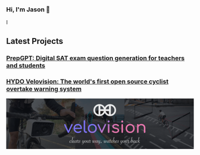 ### Hi, I'm Jason 👋

I

## Latest Projects

### [PrepGPT: Digital SAT exam question generation for teachers and students](https://prepgpt.xyz)


### [HYDO Velovision: The world's first open source cyclist overtake warning system](https://github.com/hydoai/velovision)
[![](https://github.com/hydoai/brand-id/raw/main/velovision/velovision-banner-pictures.png)](https://github.com/hydoai/velovision)


<!--
**neuroquantifier/neuroquantifier** is a ✨ _special_ ✨ repository because its `README.md` (this file) appears on your GitHub profile.

Here are some ideas to get you started:

- 🔭 I’m currently working on ...
- 🌱 I’m currently learning ...
- 👯 I’m looking to collaborate on ...
- 🤔 I’m looking for help with ...
- 💬 Ask me about ...
- 📫 How to reach me: ...
- 😄 Pronouns: ...
- ⚡ Fun fact: ...
-->
